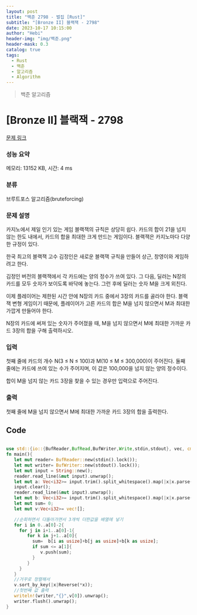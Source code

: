 ```yaml
---
layout: post
title: "백준 2798 - 벌집 [Rust]"
subtitle: "[Bronze II] 블랙잭 - 2798"
date: 2023-10-17 10:15:00
author: "Hebi"
header-img: "img/백준.png"
header-mask: 0.3
catalog: true
tags:
  - Rust
  - 백준
  - 알고리즘
  - Algorithm
---
```


> 백준 알고리즘

# [Bronze II] 블랙잭 - 2798 

[문제 링크](https://www.acmicpc.net/problem/2798) 

### 성능 요약

메모리: 13152 KB, 시간: 4 ms

### 분류

브루트포스 알고리즘(bruteforcing)

### 문제 설명

<p>카지노에서 제일 인기 있는 게임 블랙잭의 규칙은 상당히 쉽다. 카드의 합이 21을 넘지 않는 한도 내에서, 카드의 합을 최대한 크게 만드는 게임이다. 블랙잭은 카지노마다 다양한 규정이 있다.</p>

<p>한국 최고의 블랙잭 고수 김정인은 새로운 블랙잭 규칙을 만들어 상근, 창영이와 게임하려고 한다.</p>

<p>김정인 버전의 블랙잭에서 각 카드에는 양의 정수가 쓰여 있다. 그 다음, 딜러는 N장의 카드를 모두 숫자가 보이도록 바닥에 놓는다. 그런 후에 딜러는 숫자 M을 크게 외친다.</p>

<p>이제 플레이어는 제한된 시간 안에 N장의 카드 중에서 3장의 카드를 골라야 한다. 블랙잭 변형 게임이기 때문에, 플레이어가 고른 카드의 합은 M을 넘지 않으면서 M과 최대한 가깝게 만들어야 한다.</p>

<p>N장의 카드에 써져 있는 숫자가 주어졌을 때, M을 넘지 않으면서 M에 최대한 가까운 카드 3장의 합을 구해 출력하시오.</p>

### 입력 

 <p>첫째 줄에 카드의 개수 N(3 ≤ N ≤ 100)과 M(10 ≤ M ≤ 300,000)이 주어진다. 둘째 줄에는 카드에 쓰여 있는 수가 주어지며, 이 값은 100,000을 넘지 않는 양의 정수이다.</p>

<p>합이 M을 넘지 않는 카드 3장을 찾을 수 있는 경우만 입력으로 주어진다.</p>

### 출력 

 <p>첫째 줄에 M을 넘지 않으면서 M에 최대한 가까운 카드 3장의 합을 출력한다.</p>




## Code

```rs

use std::{io::{BufReader,BufRead,BufWriter,Write,stdin,stdout}, vec, cmp::Reverse};
fn main(){
   let mut reader= BufReader::new(stdin().lock());
   let mut writer= BufWriter::new(stdout().lock());
   let mut input = String::new();
   reader.read_line(&mut input).unwrap();
   let mut a: Vec<i32>= input.trim().split_whitespace().map(|x|x.parse().unwrap()).collect::<Vec<i32>>();
   input.clear();
   reader.read_line(&mut input).unwrap();
   let mut b: Vec<i32>= input.trim().split_whitespace().map(|x|x.parse().unwrap()).collect::<Vec<i32>>();
   let mut sum= 0;
   let mut v:Vec<i32>= vec![];

   //순회하면서 다돌아가면서 3개씩 더한값을 배열에 넣기
   for i in 0..a[0]-2{
     for j in i+1..a[0]-1{
        for k in j+1..a[0]{   
          sum=  b[i as usize]+b[j as usize]+b[k as usize];
          if sum <= a[1]{
             v.push(sum);
          }
        }
     }
   }
   //거꾸로 정렬해서
   v.sort_by_key(|x|Reverse(*x));
   //첫번째 값 출력
   writeln!(writer,"{}",v[0]).unwrap();
   writer.flush().unwrap();
}


```
